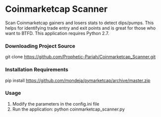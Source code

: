 # Coinmarketcap Scanner
Scan Coinmarketcap gainers and losers stats to detect dips/pumps. This helps for identifying trade entry and exit points and is great for those who want to BTFD.
This application requires Python 2.7.

### Downloading Project Source
git clone https://github.com/Prophetic-Pariah/Coinmarketcap_Scanner.git

### Installation Requirements
pip install https://github.com/mondeja/pymarketcap/archive/master.zip

### Usage
1. Modify the parameters in the config.ini file
2. Run the application: python coinmarketcap_scanner.py